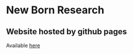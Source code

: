# New Born Research

## Website hosted by github pages

Available <a href=https://j-beresford.github.io/newborn-research>here</a>


